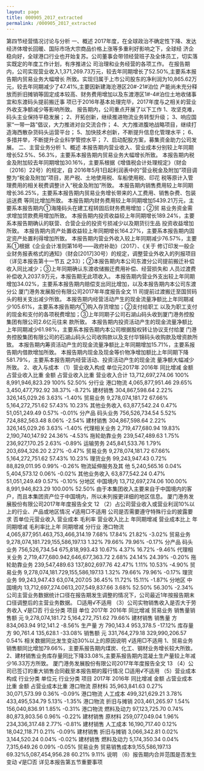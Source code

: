 ```yaml
---
layout: page
title: 000905_2017_extracted
permalink: /000905_2017_extracted
---
```


第四节经营情况讨论与分析
一、概述
2017年度，在全球政治不确定性下降、发达经济体增长回暖、国际市场大宗商品价格上涨等多重利好影响之下，全球经
济企稳向好，全球港口行业也开始复苏。公司董事会带领经营班子及全体员工，切实落实既定的年度工作计划，有序推进公
司治理和业务经营的各项工作。
在报告期内，公司实现营业收入1,371,269.73万元，较去年同期增长了52.50%,主要系本报告期内贸易业务大幅增长
所致。实现归属于上市公司股东的净利润为10,865.62万元，较去年同期减少了47.41%,主要因新建海沧港区20#-21#泊位
产能尚未充分释放而折旧摊销等固定成本较高、财务费用增加以及东渡港区1#-4#泊位土地收储事宜和东渡码头提前搬迁事
项已于2016年基本处理完毕，2017年度与之相关的营业外收支净额减少等影响所致。
报告期内，公司重点开展了以下工作
1、攻坚克难，码头主业保持平稳发展；
2、开拓创新，继续推进物流业务转型升级；
3、响应国家“一带一路”倡议，大力推进对台交流合作；
4、大力推进腹地战略项目，继续打造海西散杂货码头运营平台；
5、加快技术创新，不断提升信息化管理水平；
6、多措并举，不断提升企业科学管控水平；
7、启动配股方案，募集资金助力公司发展。
二、主营业务分析
1、概述
本报告期内营业收入、营业成本分别较上年同期增长52.5%、56.3%，主要系本报告期内贸易业务大幅增长所致。
本报告期内税金及附加较去年同期增加30.16%，主要系根据《增值税会计处理规定》（财会〔2016〕22号）的规定，自
2016年5月1日起利润表中的“营业税金及附加”项目调整为“税金及附加”项目，房产税、土地使用税、车船使用税、印花
税等原计入管理费用的相关税费调整计入“税金及附加”所致。
本报告期内销售费用较上年同期增长36.25%，主要系本报告期内贸易业务增长带来的人工费用、销售杂费、包装运送费
等同比增加所致。
本报告期内财务费用较上年同期增加5439.21万元，主要系本报告期内①海隆码头在建工程转固后财务费用增加；②贸
易业务资金需求增加贷款费用增加所致。
本报告期内投资收益较上年同期增长189.24%，主要系本报告期确认的联营、合营企业的投资亏损减少以及期货衍生品
投资收益增加所致。
本报告期内资产处置收益较上年同期增长164.27%，主要系本报告期内固定资产处置利得增加所致。
本报告期内营业外收入较上年同期减少76.57%，主要系①根据《企业会计准则第16号——政府补助》（2017）、《关于
修订印发一般企业财务报表格式的通知》（财会[2017]30号）的规定，调整营业外收入的列报项目（详见本报告第十一节五
之33）；②本报告期内本公司东渡分公司提前搬迁补偿收入同比减少；③上年同期确认东渡收储搬迁费用补偿、经营损失和
人员过渡费补偿收入2037.9万元，本报告期无此项收入。
本报告期内营业外支出较上年同期增加34.02%，主要系本报告期内赔偿支出同比增加，以及本报告期内本公司东渡分公
厦门港务发展股份有限公司2017年年度报告全文
11
司提前过渡搬迁至国贸码头的相关支出减少所致。
本报告期内经营活动产生的现金流量净额比上年同期减少105.61%，主要系本报告期内①购入存货增加；②支付给职工
以及为职工支付的现金和支付的各项税费增加；③上年同期子公司石湖山码头收到厦门港务控股集团有限公司2.6亿元往来
款所致。
本报告期内投资活动产生的现金流量净额比上年同期减少61.98%，主要系本报告期内本公司根据股权转让协议支付给厦
门港务控股集团有限公司的石湖山码头公司收购款以及支付华锦码头收购款及增资款所致。
本报告期内筹资活动产生的现金流量净额比上年同期增加15.71%，主要系报告期内借款增加所致。
本报告期内现金及现金等价物净增加额比上年同期下降581.79%，主要系本报告期内经营活动、投资活动产生的现金流
量净额大幅减少所致。
2、收入与成本
（1）营业收入构成
单位元2017年
2016年
同比增减
金额
占营业收入比重
金额
占营业收入比重
营业收入合计
13,712,697,274.06
100%
8,991,946,823.29
100%
52.50%
分行业
港口物流
4,065,877,951.46
29.65%
3,450,477,792.92
38.37%
-8.72%
建材销售
304,867,598.64
2.22%
326,145,029.26
3.63%
-1.40%
贸易业务
9,278,074,181.72
67.66%
5,164,272,751.62
57.43%
10.23%
其他业务收入
63,877,542.24
0.47%
51,051,249.49
0.57%
-0.01%
分产品
码头业务
756,526,734.54
5.52%
724,882,563.48
8.06%
-2.54%
建材销售
304,867,598.64
2.22%
326,145,029.26
3.63%
-1.40%
代理相关业务
2,719,477,680.94
19.83%
2,190,740,147.92
24.36%
-4.53%
拖轮助靠业务
239,547,489.63
1.75%
236,927,170.25
2.63%
-0.89%
运输劳务
245,841,533.76
1.79%
203,694,326.20
2.27%
-0.47%
贸易业务
9,278,074,181.72
67.66%
5,164,272,751.62
57.43%
10.23%
理货业务
99,243,947.43
0.72%
88,829,011.95
0.99%
-0.26%
物流延伸服务及其
他
5,240,565.16
0.04%
5,404,573.12
0.06%
-0.02%
其他业务收入
63,877,542.24
0.47%
51,051,249.49
0.57%
-0.10%
分地区
中国境内
13,712,697,274.06
100.00%
8,991,946,823.29
100.00%
52.50%
由于本集团收入主要来自于中国境内的客户，而且本集团资产位于中国境内，所以未列报更详细的地区信息。
厦门港务发展股份有限公司2017年年度报告全文
12
（2）占公司营业收入或营业利润10%以上的行业、产品或地区情况
√适用□不适用
公司是否需要遵守特殊行业的披露要求
否单位元营业收入
营业成本
毛利率
营业收入比上
年同期增减
营业成本比上
年同期增减
毛利率比上年
同期增减
分行业
港口物流
4,065,877,951.463,753,466,314.19
7.68%
17.84%
21.82%
-3.02%
贸易业务
9,278,074,181.729,155,586,197.13
1.32%
79.66%
79.96%
-0.17%
分产品
码头业务
756,526,734.54
675,818,993.43
10.67%
4.37%
16.72%
-9.46%
代理相关业务
2,719,477,680.942,646,677,363.72
2.68%
24.14%
24.39%
-0.20%
拖轮助靠业务
239,547,489.63
137,802,697.76
42.47%
1.11%
10.53%
-4.90%
贸易业务
9,278,074,181.729,155,586,197.13
1.32%
79.66%
79.96%
-0.17%
理货业务
99,243,947.43
63,074,207.05
36.45%
11.72%
15.11%
-1.87%
分地区
中国境内
13,712,697,274.0613,207,549,837.66
3.68%
52.50%
56.30%
-2.34%
公司主营业务数据统计口径在报告期发生调整的情况下，公司最近1年按报告期末口径调整后的主营业务数据。
□适用√不适用
（3）公司实物销售收入是否大于劳务收入
√是□否
行业分类
项目
单位
2017年
2016年
同比增减
贸易业务
销售量销售额
元
9,278,074,181.72
5,164,272,751.62
79.66%
建材销售
销售量
方
834,063.94
912,141.2
-8.56%
生产量
方
790,143.4
953,378.5
-17.12%
库存量
方
90,761.4
135,628.1
-33.08%
销售额
元
331,764,279.18
329,990,206.57
0.54%
相关数据同比发生变动30%以上的原因说明
√适用□不适用
1、贸易业务销售额同比增加79.66%，主要系报告期内煤炭、化工、钢材业务增长较大所致。
2、建材销售业务库存量同比下降33.08%,主要系报告期内混凝土生产量较上年减少16.33万方所致。
厦门港务发展股份有限公司2017年年度报告全文
13
（4）公司已签订的重大销售合同截至本报告期的履行情况
□适用√不适用
（5）营业成本构成
行业分类
单位元
行业分类
项目
2017年
2016年
同比增减
金额
占营业成本比重
金额
占营业成本比重
港口物流
原材料
35,963,841.63
0.27%
30,071,573.99
0.36%
-0.09%
港口物流
人工成本
499,321,629.21
3.78%
433,495,534.79
5.13%
-1.35%
港口物流
折旧与摊销
203,461,265.97
1.54%
156,040,836.91
1.85%
-0.31%
港口物流
燃料及动力
97,123,725.70
0.74%
80,873,803.56
0.96%
-0.22%
建材销售
原材料
259,077,049.04
1.96%
234,336,317.48
2.77%
-0.81%
建材销售
人工成本
16,190,717.40
0.12%
18,042,118.71
0.21%
-0.09%
建材销售
折旧与摊销
3,066,342.81
0.02%
3,144,520.24
0.04%
-0.02%
建材销售
燃料及动力
5,174,350.34
0.04%
7,315,649.26
0.09%
-0.05%
贸易业务
贸易销售成本9,155,586,197.13
69.32%5,087,454,956.28
60.21%
9.11%
说明
（6）报告期内合并范围是否发生变动
√是□否
详见本报告第五节重要事项